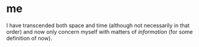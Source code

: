 # me

I have transcended both space and time (although not necessarily in that order) and now only concern myself with matters of _information_ (for some definition of now).
